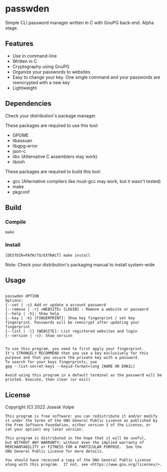# passwden
Simple CLI password manager written in C with GnuPG back-end. Alpha stage.

## Features
* Use in command-line
* Written in C
* Cryptography using GnuPG
* Organize your passwords to websites
* Easy to change your key. One single command and your passwords are reencrypted with a new key
* Lightweight

## Dependencies
Check your distribution's package manager.

These packages are required to use this tool:
* GPGME
* libassuan
* libgpg-error
* json-c
* libc (Alternative C assemblers may work)
* libinih

These packages are required to build this tool:
* gcc (Alternative compilers like musl-gcc may work, but it wasn't tested)
* make
* pkgconf

## Build
### Compile
`make`
### Install
`[DESTDIR=PATH/TO/EXTRACT] make install`

Note: Check your distribution's packaging manual to install system-wide

## Usage
```passwden {WEBSITE [LOGIN]}: Show passwords

passwden OPTION
Options:
{--set | -s} Add or update a account password
{--remove | -r} <WEBSITE> [LOGIN] : Remove a website or password
{--help | -h}: Show help
{--key | -k} [FINGERPRINT]: Show key fingerprint / set key fingerprint. Passwords will be reencrypt after updating your fingerprint
{--list | -l} [WEBSITE]: List registered websites and login
{--version | -v}: Show version


To use this program, you need to first apply your fingerprint.
It's STRONGELY RECOMMEND that you use a key exclusively for this purpose and that you secure the private key with a password.
To search for your keys fingerprints, use
gpg --list-secret-keys --keyid-format=long [NAME OR EMAIL]

Avoid using this program in a default terminal as the password will be printed. Execute, then clear (or exit)
```


## License
 Copyright (C) 2022  Josesk Volpe

    This program is free software: you can redistribute it and/or modify
    it under the terms of the GNU General Public License as published by
    the Free Software Foundation, either version 3 of the License, or
    (at your option) any later version.

    This program is distributed in the hope that it will be useful,
    but WITHOUT ANY WARRANTY; without even the implied warranty of
    MERCHANTABILITY or FITNESS FOR A PARTICULAR PURPOSE.  See the
    GNU General Public License for more details.

    You should have received a copy of the GNU General Public License
    along with this program.  If not, see <https://www.gnu.org/licenses/>.
